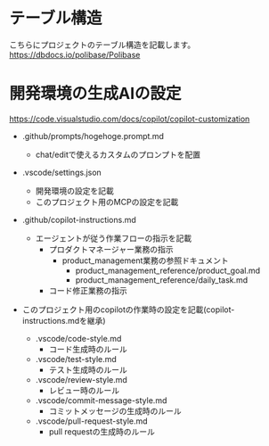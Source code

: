 # テーブル構造
こちらにプロジェクトのテーブル構造を記載します。
https://dbdocs.io/polibase/Polibase

# 開発環境の生成AIの設定
https://code.visualstudio.com/docs/copilot/copilot-customization

- .github/prompts/hogehoge.prompt.md
  - chat/editで使えるカスタムのプロンプトを配置

- .vscode/settings.json
    - 開発環境の設定を記載
    - このプロジェクト用のMCPの設定を記載
- .github/copilot-instructions.md
  - エージェントが従う作業フローの指示を記載
    - プロダクトマネージャー業務の指示
        - product_management業務の参照ドキュメント
            - product_management_reference/product_goal.md
            - product_management_reference/daily_task.md
    - コード修正業務の指示
- このプロジェクト用のcopilotの作業時の設定を記載(copilot-instructions.mdを継承)
    - .vscode/code-style.md
        - コード生成時のルール
    - .vscode/test-style.md
        - テスト生成時のルール
    - .vscode/review-style.md
        - レビュー時のルール
    - .vscode/commit-message-style.md
        - コミットメッセージの生成時のルール
    - .vscode/pull-request-style.md
        - pull requestの生成時のルール
